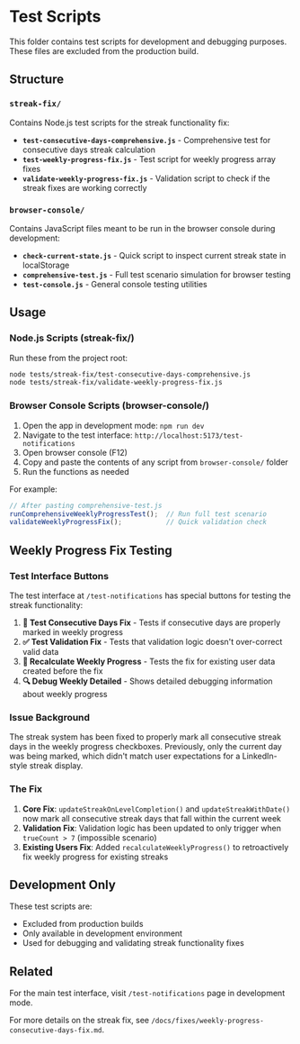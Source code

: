 # Test Scripts

This folder contains test scripts for development and debugging purposes. These files are excluded from the production build.

## Structure

### `streak-fix/`
Contains Node.js test scripts for the streak functionality fix:

- **`test-consecutive-days-comprehensive.js`** - Comprehensive test for consecutive days streak calculation
- **`test-weekly-progress-fix.js`** - Test script for weekly progress array fixes
- **`validate-weekly-progress-fix.js`** - Validation script to check if the streak fixes are working correctly

### `browser-console/`
Contains JavaScript files meant to be run in the browser console during development:

- **`check-current-state.js`** - Quick script to inspect current streak state in localStorage
- **`comprehensive-test.js`** - Full test scenario simulation for browser testing
- **`test-console.js`** - General console testing utilities

## Usage

### Node.js Scripts (streak-fix/)
Run these from the project root:
```bash
node tests/streak-fix/test-consecutive-days-comprehensive.js
node tests/streak-fix/validate-weekly-progress-fix.js
```

### Browser Console Scripts (browser-console/)
1. Open the app in development mode: `npm run dev`
2. Navigate to the test interface: `http://localhost:5173/test-notifications`
3. Open browser console (F12)
4. Copy and paste the contents of any script from `browser-console/` folder
5. Run the functions as needed

For example:
```javascript
// After pasting comprehensive-test.js
runComprehensiveWeeklyProgressTest();  // Run full test scenario
validateWeeklyProgressFix();           // Quick validation check
```

## Weekly Progress Fix Testing

### Test Interface Buttons
The test interface at `/test-notifications` has special buttons for testing the streak functionality:

1. **🔗 Test Consecutive Days Fix** - Tests if consecutive days are properly marked in weekly progress
2. **✅ Test Validation Fix** - Tests that validation logic doesn't over-correct valid data
3. **🔄 Recalculate Weekly Progress** - Tests the fix for existing user data created before the fix
4. **🔍 Debug Weekly Detailed** - Shows detailed debugging information about weekly progress

### Issue Background
The streak system has been fixed to properly mark all consecutive streak days in the weekly progress checkboxes. Previously, only the current day was being marked, which didn't match user expectations for a LinkedIn-style streak display.

### The Fix
1. **Core Fix**: `updateStreakOnLevelCompletion()` and `updateStreakWithDate()` now mark all consecutive streak days that fall within the current week
2. **Validation Fix**: Validation logic has been updated to only trigger when `trueCount > 7` (impossible scenario)
3. **Existing Users Fix**: Added `recalculateWeeklyProgress()` to retroactively fix weekly progress for existing streaks

## Development Only

These test scripts are:
- Excluded from production builds
- Only available in development environment
- Used for debugging and validating streak functionality fixes

## Related

For the main test interface, visit `/test-notifications` page in development mode.

For more details on the streak fix, see `/docs/fixes/weekly-progress-consecutive-days-fix.md`.
